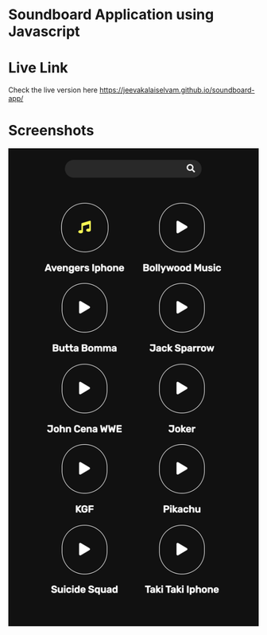 # Soundboard Application using Javascript

# Live Link

Check the live version here <https://jeevakalaiselvam.github.io/soundboard-app/>

# Screenshots

![Scrrenshot](screens/screen1.png)
